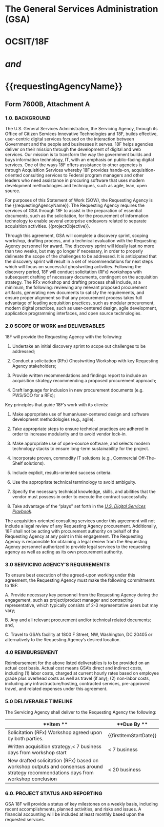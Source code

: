 # The General Services Administration (GSA)

# OCSIT/18F

# *and*

# {{requestingAgencyName}}

## Form 7600B, Attachment A

### 1.0. BACKGROUND

The U.S. General Services Administration, the Servicing Agency, through its Office of Citizen Services Innovative Technologies and 18F, builds effective, user-centric digital services focused on the interaction between Government and the people and businesses it serves. 18F helps agencies deliver on their mission through the development of digital and web services. Our mission is to transform the way the government builds and buys information technology, IT, with an emphasis on public-facing digital services. One of the ways 18F offers assistance to other agencies is through Acquisition Services whereby 18F provides hands-on, acquisition-oriented consulting services to Federal program managers and other leaders who need assistance in procuring software that uses modern development methodologies and techniques, such as agile, lean, open source.

For purposes of this Statement of Work (SOW), the Requesting Agency is the {{requestingAgencyName}}. The Requesting Agency requires the services of GSA through 18F to assist in the preparation of essential documents, such as the solicitation, for the procurement of information technology to enable several enterprise endeavors related to separate acquisition activities. {{projectObjective}}.

Through this agreement, GSA will complete a discovery sprint, scoping workshop, drafting process, and a technical evaluation with the Requesting Agency personnel for award. The discovery sprint will ideally last no more than two weeks, but may go longer if necessary, in order to properly delineate the scope of the challenges to be addressed. It is anticipated that the discovery sprint will result in a set of recommendations for next steps which will focus on successful ghostwriting activities. Following the discovery period, 18F will conduct solicitation (RFx) workshops with subsequent drafting of necessary documents, contingent on the acquisition strategy. The RFx workshop and drafting process shall include, at a minimum, the following: reviewing any relevant proposed procurement artifacts, generating new documents to satisfy the requirements, and ensure proper alignment so that any procurement process takes full advantage of leading acquisition practices, such as modular procurement, modern digital practices, such as user-centered design, agile development, application programming interfaces, and open source technologies.

### 2.0 SCOPE OF WORK and DELIVERABLES

18F will provide the Requesting Agency with the following:

1.  Undertake an initial discovery sprint to scope out challenges to be addressed;

2.  Conduct a solicitation (RFx) Ghostwriting Workshop with key Requesting Agency stakeholders;

3.  Provide written recommendations and findings report to include an acquisition strategy recommending a proposed procurement approach;

4.  Draft language for inclusion in new procurement documents (e.g. PWS/SOO for a RFx);

Key principles that guide 18F’s work with its clients:

1.  Make appropriate use of human/user-centered design and software development methodologies (e.g., agile).

2.  Take appropriate steps to ensure technical practices are adhered in order to increase modularity and to avoid vendor lock-in.

3.  Make appropriate use of open-source software, and selects modern technology stacks to ensure long-term sustainability for the project.

4.  Incorporate proven, commodity IT solutions (e.g., Commercial Off-The-Shelf solutions).

5.  Include explicit, results-oriented success criteria.

6.  Use the appropriate technical terminology to avoid ambiguity.

7.  Specify the necessary technical knowledge, skills, and abilities that the vendor must possess in order to execute the contract successfully.

8.  Take advantage of the “plays” set forth in the *[U.S. Digital Services Playbook](https://playbook.cio.gov/)*.

The acquisition-oriented consulting services under this agreement will not include a legal review of any Requesting Agency procurement. Additionally, 18F shall not be acting with procurement authority on behalf of the Requesting Agency at any point in this engagement. The Requesting Agency is responsible for obtaining a legal review from the Requesting Agency personnel authorized to provide legal services to the requesting agency as well as acting as its own procurement authority.

### 3.0 SERVICING AGENCY’S REQUIREMENTS

To ensure best execution of the agreed-upon working under this agreement, the Requesting Agency must make the following commitments to 18F:

A.  Provide necessary key personnel from the Requesting Agency during the engagement, such as project/product manager and contracting representative, which typically consists of 2-3 representative users but may vary;

B.  Any and all relevant procurement and/or technical related documents; and,

C.  Travel to GSA’s facility at 1800 F Street, NW, Washington, DC 20405 or alternatively to the Requesting Agency’s desired location.

### 4.0 REIMBURSEMENT

Reimbursement for the above listed deliverables is to be provided on an actual cost basis. Actual cost means GSA’s direct and indirect costs, including (1) labor costs, charged at current hourly rates based on employee grade plus overhead costs as well as travel (if any); (2) non-labor costs, including any infrastructure/hosting, contracted services, pre-approved travel, and related expenses under this agreement.

### 5.0 DELIVERABLE TIMELINE

The Servicing Agency shall deliver to the Requesting Agency the
following:

| **Item **                                                                                                                                | **Due By **          |
|--------------------------------------------------------------------------------------------------------------------------------------|------------------|
| Solicitation (RFx) Workshop agreed upon by both parties.                                                                             | {{firstItemStartDate}} |
| Written acquisition strategy,< 7 business days from workshop start                                                                   | < 7 business     |
| New drafted solicitation (RFx) based on workshop outputs and consensus around strategy recommendations days from workshop conclusion | < 20 business    |

### 6.0. PROJECT STATUS AND REPORTING

GSA 18F will provide a status of key milestones on a weekly basis, including recent accomplishments, planned activities, and risks and issues. A financial accounting will be included at least monthly based upon the requested services.
